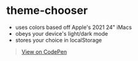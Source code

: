 # theme-chooser
- uses colors based off Apple's 2021 24" iMacs  
- obeys your device's light/dark mode  
- stores your choice in localStorage  
  
> [View on CodePen](https://codepen.io/markscandura/pen/WNEroby)
